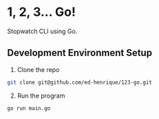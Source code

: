 # 1, 2, 3... Go!

Stopwatch CLI using Go.

## Development Environment Setup

1. Clone the repo

```bash
git clone git@github.com/ed-henrique/123-go.git
```

2. Run the program

```bash
go run main.go
```
